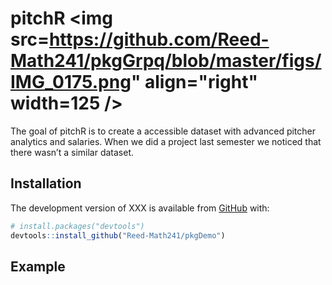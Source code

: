 
<!-- README.md is generated from README.Rmd. Please edit that file -->

<!-- You'll still need to render `README.Rmd` regularly, to keep `README.md` up-to-date. `devtools::build_readme()` is handy for this.  -->

# pitchR <img src=https://github.com/Reed-Math241/pkgGrpq/blob/master/figs/IMG_0175.png" align="right" width=125 />

<!-- badges: start -->

<!-- badges: end -->

The goal of pitchR is to create a accessible dataset with advanced
pitcher analytics and salaries. When we did a project last semester we
noticed that there wasn’t a similar dataset.

## Installation

The development version of XXX is available from
[GitHub](https://github.com/) with:

``` r
# install.packages("devtools")
devtools::install_github("Reed-Math241/pkgDemo")
```

## Example
